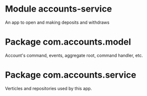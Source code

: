 # Module accounts-service

An app to open and making deposits and withdraws

# Package com.accounts.model

Account's command, events, aggregate root, command handler, etc.

# Package com.accounts.service

Verticles and repositories used by this app.
